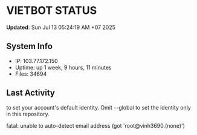 # VIETBOT STATUS
**Updated**: Sun Jul 13 05:24:19 AM +07 2025

## System Info
- IP: 103.77.172.150
- Uptime: up 1 week, 9 hours, 11 minutes
- Files: 34694

## Last Activity

to set your account's default identity.
Omit --global to set the identity only in this repository.

fatal: unable to auto-detect email address (got 'root@vinh3690.(none)')
